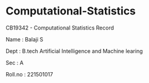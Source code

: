 # Computational-Statistics
CB19342  - Computational Statistics Record


Name : Balaji S


Dept : B.tech Artificial Intelligence and Machine learing 


Sec  : A


Roll.no : 221501017
